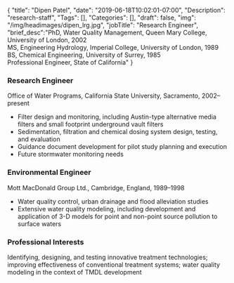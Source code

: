 {
	"title": "Dipen Patel",
	"date": "2019-06-18T10:02:01-07:00",
	"Description": "research-staff",
	"Tags": [],
	"Categories": [],
	"draft": false,
	"img": "/img/headimages/dipen_lrg.jpg",
	"jobTitle": "Research Engineer",
	"brief_desc":"PhD, Water Quality Management, Queen Mary College, University of London, 2002<br>MS, Engineering Hydrology, Imperial College, University of London, 1989<br>BS, Chemical Engineering, University of Surrey, 1985<br>Professional Engineer, State of California"
}

### Research Engineer

Office of Water Programs, California State University, Sacramento, 2002–present

<ul>
    <li>Filter design and monitoring, including Austin-type alternative media filters and small footprint underground vault filters</li>
    <li>Sedimentation, filtration and chemical dosing system design, testing, and evaluation</li>
    <li>Guidance document development for pilot study planning and execution</li>
    <li>Future stormwater monitoring needs</li>
</ul>

### Environmental Engineer

Mott MacDonald Group Ltd., Cambridge, England, 1989–1998

<ul>
    <li>Water quality control, urban drainage and flood alleviation studies</li>
    <li>Extensive water quality modeling, including development and application of 3-D models for point and non-point source pollution to surface waters</li>
</ul>


### Professional Interests

Identifying, designing, and testing innovative treatment technologies; improving effectiveness of conventional treatment systems; water quality modeling in the context of TMDL development
